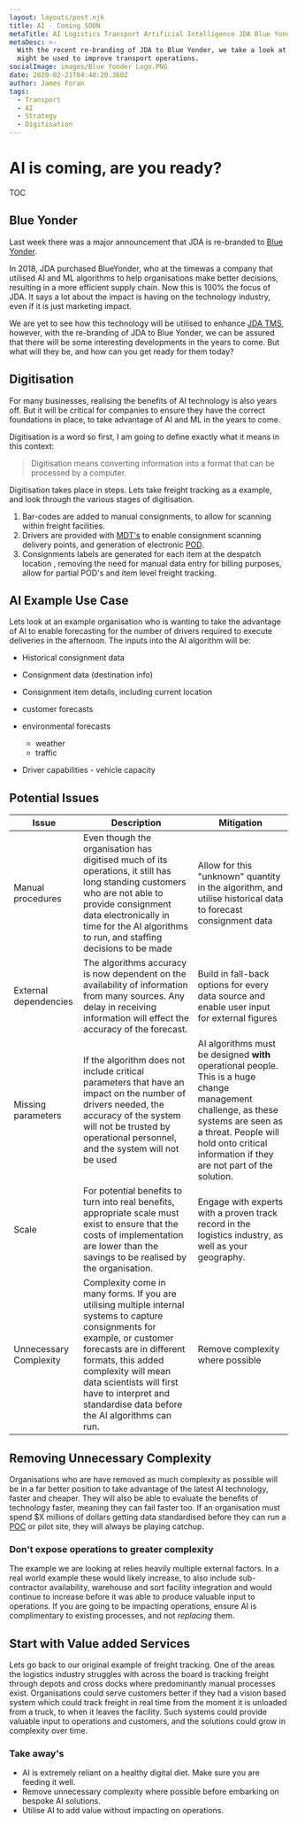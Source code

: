 ```yaml
---
layout: layouts/post.njk
title: AI - Coming SOON
metaTitle: AI Logistics Transport Artificial Intelligence JDA Blue Yonder
metaDesc: >-
  With the recent re-branding of JDA to Blue Yonder, we take a look at how AI
  might be used to improve transport operations.
socialImage: images/Blue Yonder Logo.PNG
date: 2020-02-21T04:40:20.360Z
author: James Foran
tags:
  - Transport
  - AI
  - Strategy
  - Digitisation
---
```

# AI is coming, are you ready?

TOC

## Blue Yonder

Last week there was a major announcement that JDA is re-branded to [Blue Yonder](https://blueyonder.com/).

In 2018, JDA purchased BlueYonder, who at the timewas a company that utilised AI and ML algorithms to help organisations make better decisions, resulting in a more efficient supply chain. Now this is 100% the focus of JDA. It says a lot about the impact is having on the technology industry, even if it is just marketing impact.

We are yet to see how this technology will be utilised to enhance [JDA TMS](https://french.jda.com/solutions/detail/transportation-management), however, with the re-branding of JDA to Blue Yonder, we can be assured that there will be some interesting developments in the years to come. But what will they be, and how can you get ready for them today?

## Digitisation

For many businesses, realising the benefits of AI technology is also years off. But it will be critical for companies to ensure they have the correct foundations in place, to take advantage of AI and ML in the years to come.

Digitisation is a word so first, I am going to define exactly what it means in this context:

> Digitisation means converting information into a format that can be processed by a computer.

Digitisation takes place in steps. Lets take freight tracking as a example, and look through the various stages of digitisation.

1. Bar-codes are added to manual consignments, to allow for scanning within freight facilities.
2. Drivers are provided with [MDT's](https://en.wikipedia.org/wiki/Mobile_data_terminal 'Mobile Data Terminal') to enable consignment scanning delivery points, and generation of electronic [POD](https://en.wikipedia.org/wiki/Proof_of_delivery "Proof Of Delivery").
3. Consignments labels are generated for each item at the despatch location , removing the need for manual data entry for billing purposes, allow for partial POD's and item level freight tracking.

## AI Example Use Case

Lets look at an example organisation who is wanting to take the advantage of AI to enable forecasting for the number of drivers required to execute deliveries in the afternoon. The inputs into the AI algorithm will be:

 - Historical consignment data
 - Consignment data (destination info)
 - Consignment item details, including current location
 - customer forecasts
 - environmental forecasts
 	- weather
 	- traffic

- Driver capabilities - vehicle capacity

## Potential Issues

| Issue | Description | Mitigation |
| --- | --- | --- |
| Manual procedures | Even though the organisation has digitised much of its operations, it still has long standing customers who are not able to provide consignment data electronically in time for the AI algorithms to run, and staffing decisions to be made | Allow for this "unknown" quantity in the algorithm, and utilise historical data to forecast consignment data |
| External dependencies | The algorithms accuracy is now dependent on the availability of information from many sources. Any delay in receiving information will effect the accuracy of the forecast. | Build in fall-back options for every data source and enable user input for external figures |
| Missing parameters | If the algorithm does not include critical parameters that have an impact on the number of drivers needed, the accuracy of the system will not be trusted by operational personnel, and the system will not be used |AI algorithms must be designed **with** operational people. This is a huge change management challenge, as these systems are seen as a threat. People will hold onto critical information if they are not part of the solution.
| Scale |For potential benefits to turn into real benefits, appropriate scale must exist to ensure that the costs of implementation are lower than the savings to be realised by the organisation.| Engage with experts with a proven track record in the logistics industry, as well as your geography.|
| Unnecessary Complexity | Complexity come in many forms. If you are utilising multiple internal systems to capture consignments for example, or customer forecasts are in different formats, this added complexity will mean data scientists will first have to interpret and standardise data before the AI algorithms can run. | Remove complexity where possible |

## Removing Unnecessary Complexity
Organisations who are have removed as much complexity as possible will be in a far better position to take advantage of the latest AI technology, faster and cheaper. They will also be able to evaluate the benefits of technology faster, meaning they can fail faster too. 
If an organisation must spend $X millions of dollars getting data standardised before they can run a [POC](https://en.wikipedia.org/wiki/Proof_of_concept "Proof of Concept") or pilot site, they will always be playing catchup. 

### Don't expose operations to greater complexity
The example we are looking at relies heavily multiple external factors. In a real world example these would likely increase, to also include sub-contractor availability, warehouse and sort facility integration and would continue to increase before it was able to produce valuable input to operations. If you are going to be impacting operations, ensure AI is complimentary to existing processes, and not *replacing* them. 

## Start with Value added Services
Lets go back to our original example of freight tracking. One of the areas the logistics industry struggles with across the board is tracking freight through depots and cross docks where predominantly manual processes exist. Organisations could serve customers better if they had a vision based system which could track freight in real time from the moment it is unloaded from a truck, to when it leaves the facility. Such systems could provide valuable input to operations and customers, and the solutions could grow in complexity over time. 

### Take away's
- AI is extremely reliant on a healthy digital diet. Make sure you are feeding it well.
- Remove unnecessary complexity where possible before embarking on bespoke AI solutions.
- Utilise AI to add value without impacting on operations.
